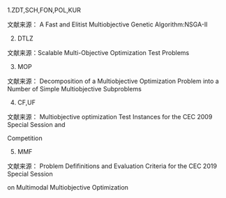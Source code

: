 1.ZDT,SCH,FON,POL,KUR

文献来源： A Fast and Elitist Multiobjective Genetic Algorithm:NSGA-II

2. DTLZ

文献来源：Scalable Multi-Objective Optimization Test Problems

3. MOP

文献来源： Decomposition of a Multiobjective Optimization Problem into a Number of Simple Multiobjective Subproblems

4. CF,UF

文献来源： Multiobjective optimization Test Instances for the CEC 2009 Special Session and

Competition

5. MMF

文献来源： Problem Defifinitions and Evaluation Criteria for the CEC 2019 Special Session

on Multimodal Multiobjective Optimization